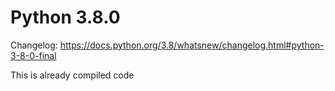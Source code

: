 # Python 3.8.0

Changelog: https://docs.python.org/3.8/whatsnew/changelog.html#python-3-8-0-final

This is already compiled code

